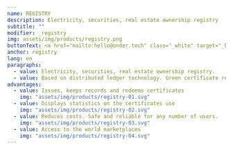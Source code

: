 ```yaml
---
name: REGISTRY
description: Electricity, securities, real estate ownership registry
subtitle: ""
modifier: _registry
img: assets/img/products/registry.png
buttonText: <a href="mailto:hello@onder.tech" class="_white" target="_blank">Request a demo</a>
anchor: registry
lang: en
paragraphs:
  - value: Electricity, securities, real estate ownership registry.
  - value: Based on distributed ledger technology. Green certificate registry developed in partnership with <a href="https://startblock.online/" target="_blank">StartBlock</a> validates, creates and manages digital assets that certify ownership of green energy.
advantages:
  - value: Issues, keeps records and redeems certificates
    img: "assets/img/products/registry-01.svg"
  - value: Displays statistics on the certificates use
    img: "assets/img/products/registry-02.svg"
  - value: Reduces costs. Safe and reliable for any number of users.
    img: "assets/img/products/registry-03.svg"
  - value: Access to the world marketplaces
    img: "assets/img/products/registry-04.svg"
---
```

